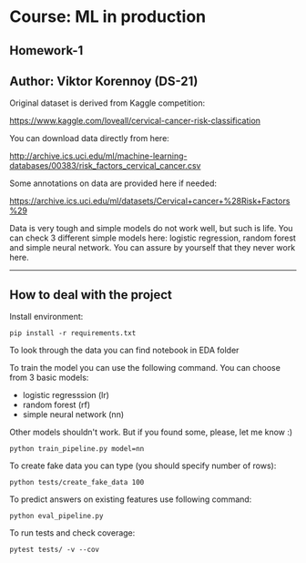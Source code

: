 # Course: ML in production
## Homework-1

## Author: Viktor Korennoy (DS-21)

Original dataset is derived from Kaggle competition:

https://www.kaggle.com/loveall/cervical-cancer-risk-classification

You can download data directly from here:

http://archive.ics.uci.edu/ml/machine-learning-databases/00383/risk_factors_cervical_cancer.csv

Some annotations on data are provided here if needed:

https://archive.ics.uci.edu/ml/datasets/Cervical+cancer+%28Risk+Factors%29

Data is very tough and simple models do not work well, but such is life. You can check 3 different simple models here: logistic regression, random forest and simple neural network. You can assure by yourself that they never work here.

--------
How to deal with the project
------------
Install environment:
```
pip install -r requirements.txt
```
To look through the data you can find notebook in EDA folder

To train the model you can use the following command. You can choose from 3 basic models: 
- logistic regresssion (lr)
- random forest (rf)
- simple neural network (nn)

Other models shouldn't work. But if you found some, please, let me know :)
 ```
 python train_pipeline.py model=nn
```
To create fake data you can type (you should specify number of rows):
 ```
 python tests/create_fake_data 100
```
To predict answers on existing features use following command:
```
python eval_pipeline.py
```
To run tests and check coverage:
```
pytest tests/ -v --cov
```
